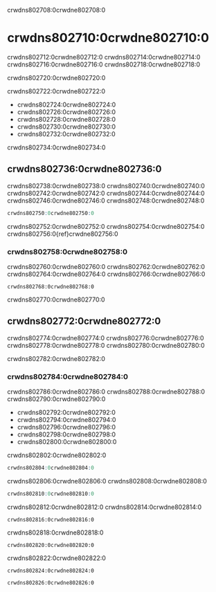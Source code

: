crwdns802708:0crwdne802708:0
# crwdns802710:0crwdne802710:0

crwdns802712:0crwdne802712:0 crwdns802714:0crwdne802714:0 crwdns802716:0crwdne802716:0 crwdns802718:0crwdne802718:0

crwdns802720:0crwdne802720:0

crwdns802722:0crwdne802722:0

* crwdns802724:0crwdne802724:0
* crwdns802726:0crwdne802726:0
* crwdns802728:0crwdne802728:0
* crwdns802730:0crwdne802730:0
* crwdns802732:0crwdne802732:0

crwdns802734:0crwdne802734:0

## crwdns802736:0crwdne802736:0

crwdns802738:0crwdne802738:0 crwdns802740:0crwdne802740:0 crwdns802742:0crwdne802742:0 crwdns802744:0crwdne802744:0 crwdns802746:0crwdne802746:0 crwdns802748:0crwdne802748:0

```r
crwdns802750:0crwdne802750:0

```
crwdns802752:0crwdne802752:0 crwdns802754:0crwdne802754:0 crwdns802756:0{ref}crwdne802756:0

### crwdns802758:0crwdne802758:0

crwdns802760:0crwdne802760:0 crwdns802762:0crwdne802762:0 crwdns802764:0crwdne802764:0 crwdns802766:0crwdne802766:0
```
crwdns802768:0crwdne802768:0
```
crwdns802770:0crwdne802770:0

## crwdns802772:0crwdne802772:0

crwdns802774:0crwdne802774:0 crwdns802776:0crwdne802776:0 crwdns802778:0crwdne802778:0 crwdns802780:0crwdne802780:0

crwdns802782:0crwdne802782:0

### crwdns802784:0crwdne802784:0

crwdns802786:0crwdne802786:0 crwdns802788:0crwdne802788:0 crwdns802790:0crwdne802790:0

- crwdns802792:0crwdne802792:0
- crwdns802794:0crwdne802794:0
- crwdns802796:0crwdne802796:0
- crwdns802798:0crwdne802798:0
- crwdns802800:0crwdne802800:0

crwdns802802:0crwdne802802:0

```r
crwdns802804:0crwdne802804:0
```

crwdns802806:0crwdne802806:0 crwdns802808:0crwdne802808:0

```r
crwdns802810:0crwdne802810:0
```

crwdns802812:0crwdne802812:0 crwdns802814:0crwdne802814:0

```
crwdns802816:0crwdne802816:0
```

crwdns802818:0crwdne802818:0

```
crwdns802820:0crwdne802820:0
```

crwdns802822:0crwdne802822:0

```
crwdns802824:0crwdne802824:0
```

```
crwdns802826:0crwdne802826:0
```
